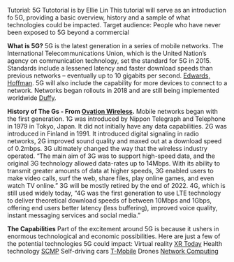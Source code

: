 Tutorial: 5G
Tutotorial is by Ellie Lin
This tutorial will serve as an introduction fo 5G, providing a basic overview, history and a sample of what technologies could be impacted. 
Target audience: People who have never been exposed to 5G beyond a commercial

**What is 5G?**
5G is the latest generation in a series of mobile networks. The International Telecommunications Union, which is the United Nation’s agency on communication technology, set the standard for 5G in 2015. Standards include a lessened latency and faster download speeds than previous networks – eventually up to 10 gigabits per second. [Edwards, Hoffman](https://www.howtogeek.com/340002/what-is-5g-and-how-fast-will-it-be/). 5G will also include the capability for more devices to connect to a network. Networks began rollouts in 2018 and are still being implemented worldwide [Duffy](https://www.cnn.com/interactive/2020/03/business/what-is-5g/). 

**History of The Gs - From [Ovation Wireless](https://www.ovationwireless.com/how-wireless-technology-went-from-1g-to-5g-in-five-decades/#:~:text=1G%20Launched%20by%20Nippon%20Telegraph,to%20have%201G%20service%20nationwide).**
Mobile networks began with the first generation. 1G was introduced by Nippon Telegraph and Telephone in 1979 in Tokyo, Japan. It did not initially have any data capabilities. 2G was introduced in Finland in 1991. It introduced digital signaling in radio networks, 2G improved sound quality and maxed out at a download speed of 0.2mbps. 3G ultimately changed the way that the wireless industry operated. “The main aim of 3G was to support high-speed data, and the original 3G technology allowed data-rates up to 14Mbps. With its ability to transmit greater amounts of data at higher speeds, 3G enabled users to make video calls, surf the web, share files, play online games, and even watch TV online.” 3G will be mostly retired by the end of 2022. 4G, which is still used widely today, “4G was the first generation to use LTE technology to deliver theoretical download speeds of between 10Mbps and 1Gbps, offering end users better latency (less buffering), improved voice quality, instant messaging services and social media.” 

**The Capabilities**
Part of the excitement around 5G is because it ushers in enormous technological and economic possibilities. Here are just a few of the potential technologies 5G could impact: 
Virtual reality [XR Today](https://www.xrtoday.com/virtual-reality/how-5g-will-accelerate-the-vr-revolution/)
Health technology [SCMP](https://www.youtube.com/watch?v=yFR61jjL1vo) 
Self-driving cars [T-Mobile](https://www.telekom.com/en/company/details/5g-network-as-foundation-for-autonomous-driving-561986) 
Drones [Network Computing](https://www.networkcomputing.com/wireless-infrastructure/future-innovation-how-5g-pushing-drone-technology-forward)
